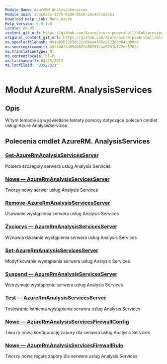 ```yaml
---
Module Name: AzureRM.AnalysisServices
Module Guid: acace26c-1775-4100-85c0-20c4d71eaa21
Download Help Link: None_Azure
Help Version: 0.0.1.0
Locale: en-US
content_git_url: https://github.com/Azure/azure-powershell/blob/preview/src/ResourceManager/AnalysisServices/Commands.AnalysisServices/help/AzureRM.AnalysisServices.md
original_content_git_url: https://github.com/Azure/azure-powershell/blob/preview/src/ResourceManager/AnalysisServices/Commands.AnalysisServices/help/AzureRM.AnalysisServices.md
ms.openlocfilehash: 091a83b7283dc22c09ae4106e9122dab64c099de
ms.sourcegitcommit: 43f4bdf2a59dd82fd881512aa9761bf72eb5703c
ms.translationtype: MT
ms.contentlocale: pl-PL
ms.lasthandoff: 04/23/2019
ms.locfileid: "93522321"
---
```

# Moduł AzureRM. AnalysisServices
## Opis
W tym temacie są wyświetlane tematy pomocy dotyczące poleceń cmdlet usługi Azure AnalysisServices.

## Polecenia cmdlet AzureRM. AnalysisServices
### [Get-AzureRmAnalysisServicesServer](Get-AzureRmAnalysisServicesServer.md)
Pobiera szczegóły serwera usług Analysis Services.

### [Nowe — AzureRmAnalysisServicesServer](New-AzureRmAnalysisServicesServer.md)
Tworzy nowy serwer usług Analysis Services

### [Remove-AzureRmAnalysisServicesServer](Remove-AzureRmAnalysisServicesServer.md)
Usuwanie wystąpienia serwera usług Analysis Services

### [Życiorys — AzureRmAnalysisServicesServer](Resume-AzureRmAnalysisServicesServer.md)
Wznawia działanie wystąpienia serwera usług Analysis Services

### [Set-AzureRmAnalysisServicesServer](Set-AzureRmAnalysisServicesServer.md)
Modyfikowanie wystąpienia serwera usług Analysis Services

### [Suspend — AzureRmAnalysisServicesServer](Suspend-AzureRmAnalysisServicesServer.md)
Wstrzymuje wystąpienie serwera usług Analysis Services

### [Test — AzureRmAnalysisServicesServer](Test-AzureRmAnalysisServicesServer.md)
Testowanie istnienia wystąpienia serwera usług Analysis Services

### [Nowe — AzureRmAnalysisServicesFirewallConfig](New-AzureRmAnalysisServicesFirewallConfig.md)
Tworzy nową konfigurację zapory dla serwera usług Analysis Services

### [Nowe — AzureRmAnalysisServicesFirewallRule](New-AzureRmAnalysisServicesFirewallRule.md)
Tworzy nową regułę zapory dla serwera usług Analysis Services

